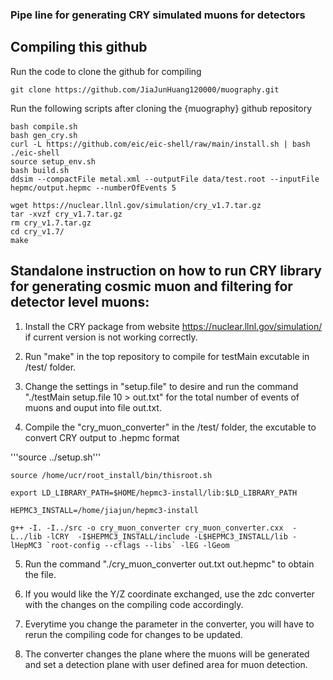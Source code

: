 ### Pipe line for generating CRY simulated muons for detectors

## Compiling this github
Run the code to clone the github for compiling
``` 
git clone https://github.com/JiaJunHuang120000/muography.git
```

Run the following scripts after cloning the {muography} github repository

```
bash compile.sh
bash gen_cry.sh
curl -L https://github.com/eic/eic-shell/raw/main/install.sh | bash
./eic-shell
source setup_env.sh
bash build.sh
ddsim --compactFile metal.xml --outputFile data/test.root --inputFile hepmc/output.hepmc --numberOfEvents 5

wget https://nuclear.llnl.gov/simulation/cry_v1.7.tar.gz
tar -xvzf cry_v1.7.tar.gz
rm cry_v1.7.tar.gz
cd cry_v1.7/
make
```


## Standalone instruction on how to run CRY library for generating cosmic muon and filtering for detector level muons:

1. Install the CRY package from website https://nuclear.llnl.gov/simulation/ if current version is not working correctly.

2. Run "make" in the top repository to compile for testMain excutable in /test/ folder.

3. Change the settings in "setup.file" to desire and run the command "./testMain setup.file 10 > out.txt" for the total number of events of muons and ouput into file out.txt.

4. Compile the "cry_muon_converter" in the /test/ folder, the excutable to convert CRY output to .hepmc format

'''source ../setup.sh'''

```source /home/ucr/root_install/bin/thisroot.sh```

```export LD_LIBRARY_PATH=$HOME/hepmc3-install/lib:$LD_LIBRARY_PATH```

```HEPMC3_INSTALL=/home/jiajun/hepmc3-install```

```g++ -I. -I../src -o cry_muon_converter cry_muon_converter.cxx  -L../lib -lCRY  -I$HEPMC3_INSTALL/include -L$HEPMC3_INSTALL/lib -lHepMC3 `root-config --cflags --libs` -lEG -lGeom```

5. Run the command "./cry_muon_converter out.txt out.hepmc" to obtain the file.

6. If you would like the Y/Z coordinate exchanged, use the zdc converter with the changes on the compiling code accordingly.

7. Everytime you change the parameter in the converter, you will have to rerun the compiling code for changes to be updated.

8. The converter changes the plane where the muons will be generated and set a detection plane with user defined area for muon detection.
